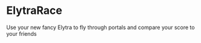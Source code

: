 # ElytraRace
Use your new fancy Elytra to fly through portals and compare your score to your friends
